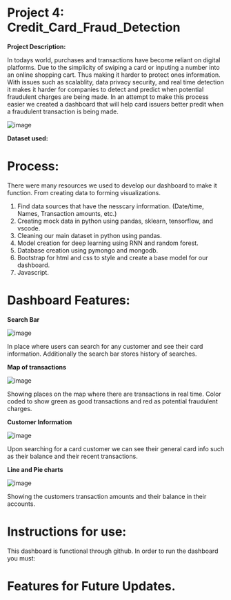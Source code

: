 # Project 4: Credit_Card_Fraud_Detection

**Project Description:**

In todays world, purchases and transactions have become reliant on digital platforms. Due to the simplicity of swiping a card or inputing a number into an online shopping cart. Thus making it harder to protect ones information. With issues such as scalablity, data privacy security, and real time detection it makes it harder for companies to detect and predict when potential fraudulent charges are being made. In an attempt to make this process easier we created a dashboard that will help card issuers better predit when a fraudulent transaction is being made. 

![image](https://github.com/user-attachments/assets/ca2977af-b5cc-4b02-9485-0870ee54b857)


**Dataset used:**



# Process:

There were many resources we used to develop our dashboard to make it function. From creating data to forming visualizations.
  1. Find data sources that have the nesscary information. (Date/time, Names, Transaction amounts, etc.)
  2. Creating mock data in python using pandas, sklearn, tensorflow, and vscode.
  3. Cleaning our main dataset in python using pandas.
  4. Model creation for deep learning using RNN and random forest. 
  5. Database creation using pymongo and mongodb.
  6. Bootstrap for html and css to style and create a base model for our dashboard.
  7. Javascript.

# Dashboard Features: 

**Search Bar**

![image](https://github.com/user-attachments/assets/68dfb450-b997-49da-9aa0-c6f2dc7b5b8d)


In place where users can search for any customer and see their card information.
Additionally the search bar stores history of searches.


**Map of transactions**

![image](https://github.com/user-attachments/assets/4bf35278-2394-46ab-a9ab-327408289ac4)


Showing places on the map where there are transactions in real time. Color coded to show green as good transactions and red as potential fraudulent charges. 


**Customer Information**

![image](https://github.com/user-attachments/assets/78fa1234-6d88-4610-9501-fdcb23e01e82)


Upon searching for a card customer we can see their general card info such as their balance and their recent transactions. 

**Line and Pie charts** 

![image](https://github.com/user-attachments/assets/349e28c8-5fbf-4f22-a839-190788f505f9)


Showing the customers transaction amounts and their balance in their accounts. 



# Instructions for use: 

This dashboard is functional through github. In order to run the dashboard you must: 


# Features for Future Updates.

  



